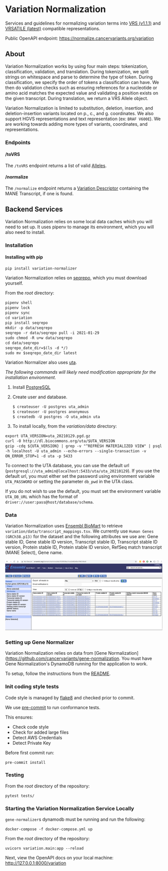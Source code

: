 # Variation Normalization

Services and guidelines for normalizing variation terms into [VRS (v1.1.1)](https://vrs.ga4gh.org/en/1.1.1) and [VRSATILE (latest)](https://vrsatile.readthedocs.io/en/latest/) compatible representations.

Public OpenAPI endpoint: https://normalize.cancervariants.org/variation

## About
Variation Normalization works by using four main steps: tokenization, classification, validation, and translation. During tokenization, we split strings on whitespace and parse to determine the type of token. During classification, we specify the order of tokens a classification can have. We then do validation checks such as ensuring references for a nucleotide or amino acid matches the expected value and validating a position exists on the given transcript. During translation, we return a VRS Allele object.

Variation Normalization is limited to substitution, deletion, insertion, and deletion-insertion variants located on p., c., and g. coordinates. We also support HGVS representations and text representation (ex: `BRAF V600E`). We are working towards adding more types of variants, coordinates, and representations.

### Endpoints
#### /toVRS
The `/toVRS` endpoint returns a list of valid [Alleles](https://vrs.ga4gh.org/en/1.1.1/terms_and_model.html#allele).

#### /normalize
The `/normalize` endpoint returns a [Variation Descriptor](https://vrsatile.readthedocs.io/en/latest/value_object_descriptor/vod_index.html#variation-descriptor) containing the MANE Transcript, if one is found.

## Backend Services
Variation Normalization relies on some local data caches which you will need to set up. It uses pipenv to manage its environment, which you will also need to install.

### Installation
#### Installing with pip
```commandline
pip install variation-normalizer
```

Variation Normalization relies on [seqrepo](https://github.com/biocommons/biocommons.seqrepo), which you must download yourself.

From the _root_ directory:
```
pipenv shell
pipenv lock
pipenv sync
cd variation
pip install seqrepo
mkdir -p data/seqrepo
seqrepo -r data/seqrepo pull -i 2021-01-29
sudo chmod -R u+w data/seqrepo
cd data/seqrepo
seqrepo_date_dir=$(ls -d */)
sudo mv $seqrepo_date_dir latest
```

Variation Normalizer also uses [uta](https://github.com/biocommons/uta).

_The following commands will likely need modification appropriate for the installation environment._
1. Install [PostgreSQL](https://www.postgresql.org/)
2. Create user and database.

    ```
    $ createuser -U postgres uta_admin
    $ createuser -U postgres anonymous
    $ createdb -U postgres -O uta_admin uta
    ```

3. To install locally, from the _variation/data_ directory:
```
export UTA_VERSION=uta_20210129.pgd.gz
curl -O http://dl.biocommons.org/uta/$UTA_VERSION
gzip -cdq ${UTA_VERSION} | grep -v "^REFRESH MATERIALIZED VIEW" | psql -h localhost -U uta_admin --echo-errors --single-transaction -v ON_ERROR_STOP=1 -d uta -p 5433
```

To connect to the UTA database, you can use the default url (`postgresql://uta_admin@localhost:5433/uta/uta_20210129`). If you use the default url, you must either set the password using environment variable `UTA_PASSWORD` or setting the parameter `db_pwd` in the UTA class.

If you do not wish to use the default, you must set the environment variable `UTA_DB_URL` which has the format of `driver://user:pass@host/database/schema`.

### Data
Variation Normalization uses [Ensembl BioMart](http://www.ensembl.org/biomart/martview) to retrieve `variation/data/transcript_mappings.tsv`. We currently use `Human Genes (GRCh38.p13)` for the dataset and the following attributes we use are: Gene stable ID, Gene stable ID version, Transcript stable ID, Transcript stable ID version, Protein stable ID, Protein stable ID version, RefSeq match transcript (MANE Select), Gene name. 

![image](biomart.png)

### Setting up Gene Normalizer
Variation Normalization relies on data from [Gene Normalization](https://github.com/cancervariants/gene-normalization. You must have Gene Normalization's DynamoDB running for the application to work.

To setup, follow the instructions from the [README](https://github.com/cancervariants/gene-normalization/blob/main/README.md). 

### Init coding style tests
Code style is managed by [flake8](https://github.com/PyCQA/flake8) and checked prior to commit.

We use [pre-commit](https://pre-commit.com/#usage) to run conformance tests.

This ensures:

* Check code style
* Check for added large files
* Detect AWS Credentials
* Detect Private Key

Before first commit run:

```
pre-commit install
```

### Testing
From the _root_ directory of the repository:
```
pytest tests/
```

### Starting the Variation Normalization Service Locally
`gene-normalizer`s dynamodb must be running and run the following:
```
docker-compose -f docker-compose.yml up
```

From the _root_ directory of the repository:
```
uvicorn variation.main:app --reload
```
Next, view the OpenAPI docs on your local machine:
http://127.0.0.1:8000/variation
